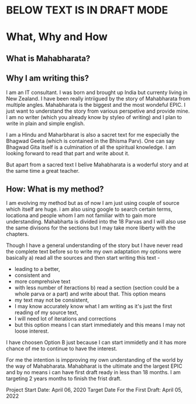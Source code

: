 
# BELOW TEXT IS IN DRAFT MODE

# What, Why and How

## What is Mahabharata?

## Why I am writing this?

I am an IT consultant. I was born and brought up India but currenty living in New Zealand.
I have been really intriigued by the story of Mahabharata from multiple angles. Mahabharata is the biggest and the most wondeful EPIC. I just want to understand the story from various perspetive and provide mine. 
I am no writer (which you already know by styleo of writing) and I plan to write in plain and simple english.

I am a Hindu and Maharbharat is also a sacret text for me especially the Bhagwad Geeta (which is contained in the Bhisma Parv). 
One can say Bhagwad Gita itself is a culmination of all the spiritual knowledge. I am looking forward to read that part and write about it. 

But apart from a sacred text I belive Mahabharata is a woderful story and at the same time a great teacher. 

## How: What is my method?
I am evolving my method but as of now I am just using couple of source which itself are huge.
i am also using google to search certain terms, locationa and people whom I am not familiar with to gain more understanding.
Mahabharta is divided into the 18 Parvas and I will also use the same divisons for the sections but I may take more liberty with the chapters. 

Though I have a general understanding of the story but I have never read the complete text before so to write my own adaptation my options were basically 
  a) read all the sources and then start writing this text - 
   * leading to a better,
   * consistent and
   * more comprehsive text 
   * with less number of iteractions
  b) read a section (section could be a whole parva or a part) and write about that. This option means 
   * my text may not be consistent, 
   * I may know accurately know what I am writing as it's just the first reading of my source text,
   * I will need lot of iterations and corrections
   * but this option means I can start immediately and this means I may not loose interest.
   
  I have choosen Option B just because I can start immidetly and it has more chance of me to continue to have the interest. 
  

  For me the intention is impproving my own understanding of the world by the way of Mahabharata.
  Mahabharat is the ultimate and the largest EPIC and by no means i can have first draft ready in less than 18 months. I am targeting 2 years months to finish the frist draft.
  
  Project Start Date: April 06, 2020
  Target Date For the First Draft: April 05, 2022
